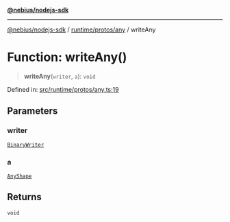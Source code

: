 [**@nebius/nodejs-sdk**](../../../../README.md)

---

[@nebius/nodejs-sdk](../../../../README.md) / [runtime/protos/any](../README.md) / writeAny

# Function: writeAny()

> **writeAny**(`writer`, `a`): `void`

Defined in: [src/runtime/protos/any.ts:19](https://github.com/nebius/nodejs-sdk/blob/a37d220b2851e3bf0d396cb03828d544f584df45/src/runtime/protos/any.ts#L19)

## Parameters

### writer

[`BinaryWriter`](../../core/classes/BinaryWriter.md)

### a

[`AnyShape`](../type-aliases/AnyShape.md)

## Returns

`void`
